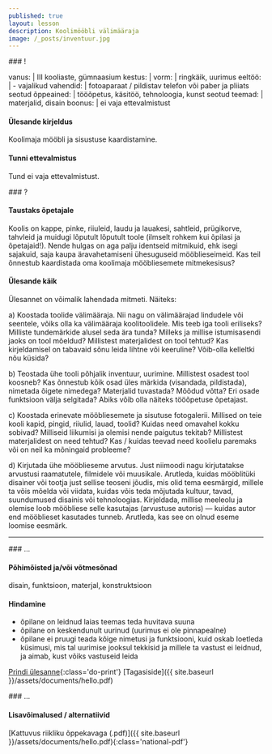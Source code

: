 ```yaml
---
published: true
layout: lesson
description: Koolimööbli välimääraja
image: /_posts/inventuur.jpg
---
```






<section class="section-bang">
### !

vanus: 				| III kooliaste, gümnaasium
kestus: 			|
vorm: 				| ringkäik, uurimus
eeltöö:				| -
vajalikud vahendid:	| fotoaparaat / pildistav telefon või paber ja pliiats
seotud õppeained:	| tööõpetus, käsitöö, tehnoloogia, kunst
seotud teemad:		| materjalid, disain
boonus:				| ei vaja ettevalmistust

#### Ülesande kirjeldus
Koolimaja mööbli ja sisustuse kaardistamine.

#### Tunni ettevalmistus
Tund ei vaja ettevalmistust.
</section>

<section class="section-question">
### ?

#### Taustaks õpetajale
Koolis on kappe, pinke, riiuleid, laudu ja lauakesi, sahtleid, prügikorve, tahvleid ja muidugi lõputult lõputult toole (ilmselt rohkem kui õpilasi ja õpetajaid!). Nende hulgas on aga palju identseid mitmikuid, ehk isegi sajakuid, saja kaupa äravahetamiseni ühesuguseid mööblieseimeid. Kas teil õnnestub kaardistada oma koolimaja mööbliesemete mitmekesisus?

#### Ülesande käik
Ülesannet on võimalik lahendada mitmeti. Näiteks:

a)
Koostada toolide välimääraja. Nii nagu on välimäärajad lindudele või seentele, võiks olla ka välimääraja koolitoolidele. Mis teeb iga tooli eriliseks? Milliste tundemärkide alusel seda ära tunda? Milleks ja millise istumisasendi jaoks on tool mõeldud? Millistest materjalidest on tool tehtud? Kas kirjeldamisel on tabavaid sõnu leida lihtne või keeruline? Võib-olla kelleltki nõu küsida?

b)
Teostada ühe tooli põhjalik inventuur, uurimine. Millistest osadest tool koosneb? Kas õnnestub kõik osad üles märkida (visandada, pildistada), nimetada õigete nimedega? Materjalid tuvastada? Mõõdud võtta? Eri osade funktsioon välja selgitada? Abiks võib olla näiteks tööõpetuse õpetajast.

c)
Koostada erinevate mööbliesemete ja sisutuse fotogalerii. Millised on teie kooli kapid, pingid, riiulid, lauad, toolid? Kuidas need omavahel kokku sobivad? Milliseid liikumisi ja olemisi nende paigutus tekitab? Millistest materjalidest on need tehtud? Kas / kuidas teevad need koolielu paremaks või on neil ka mõningaid probleeme?

d)
Kirjutada ühe mööblieseme arvutus. Just niimoodi nagu kirjutatakse arvustusi raamatutele, filmidele või muusikale. Arutleda, kuidas mööblitüki disainer või tootja just sellise teoseni jõudis, mis olid tema eesmärgid, millele ta võis mõelda või viidata, kuidas võis teda mõjutada kultuur, tavad, suundumused disainis või tehnoloogias. Kirjeldada, millise meeleolu ja olemise loob mööbliese selle kasutajas (arvustuse autoris) — kuidas autor end mööblieset kasutades tunneb. Arutleda, kas see on olnud eseme loomise eesmärk.

</section>

------

<section class="section-dots">
### ...

#### Põhimõisted ja/või võtmesõnad
disain, funktsioon, materjal, konstruktsioon

#### Hindamine
+ õpilane on leidnud laias teemas teda huvitava suuna
+ õpilane on keskendunult uurinud (uurimus ei ole pinnapealne)
+ õpilane ei pruugi teada kõige nimetusi ja funktsiooni, kuid oskab loetleda küsimusi, mis tal uurimise jooksul tekkisid ja millele ta vastust ei leidnud, ja aimab, kust võiks vastuseid leida

[Prindi ülesanne](){:class='do-print'}
[Tagasiside]({{ site.baseurl }}/assets/documents/hello.pdf)
</section>


<section class="section-background">
### ...

#### Lisavõimalused / alternatiivid


[Kattuvus riikliku õppekavaga (.pdf)]({{ site.baseurl }}/assets/documents/hello.pdf){:class='national-pdf'}
</section>
